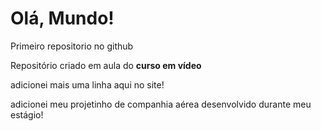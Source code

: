 # Olá, Mundo!
 Primeiro repositorio no github

 Repositório criado em aula do **curso em vídeo**

adicionei mais uma linha aqui no site!

adicionei meu projetinho de companhia aérea desenvolvido durante meu estágio!
